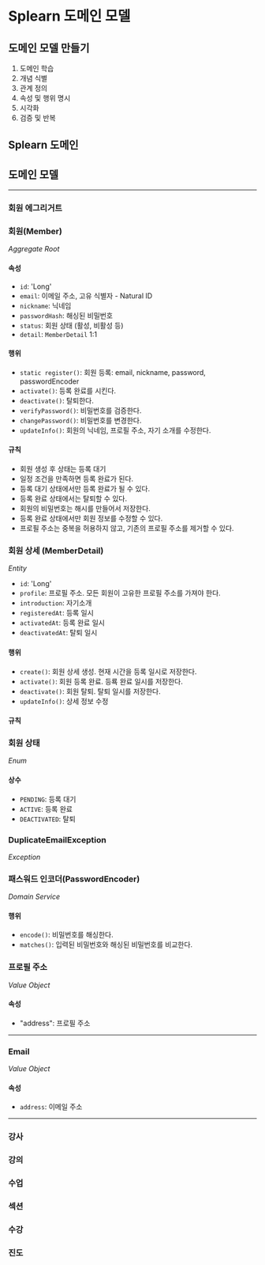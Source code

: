 # Splearn 도메인 모델

## 도메인 모델 만들기

1. 도메인 학습
2. 개념 식별
3. 관계 정의
4. 속성 및 행위 명시
5. 시각화
6. 검증 및 반복

## Splearn 도메인

[//]: # (도메인에 대한 설명)

## 도메인 모델

---

### **회원 에그리거트**

### 회원(Member)

_Aggregate Root_

#### 속성

- `id`: 'Long'
- `email`: 이메일 주소, 고유 식별자 - Natural ID
- `nickname`: 닉네임
- `passwordHash`: 해싱된 비밀번호
- `status`: 회원 상태 (활성, 비활성 등)
- `detail`: `MemberDetail` 1:1

#### 행위

- `static register()`: 회원 등록: email, nickname, password, passwordEncoder
- `activate()`: 등록 완료를 시킨다.
- `deactivate()`: 탈퇴한다.
- `verifyPassword()`: 비밀번호를 검증한다.
- `changePassword()`: 비밀번호를 변경한다.
- `updateInfo()`: 회원의 닉네임, 프로필 주소, 자기 소개를 수정한다.

#### 규칙

- 회원 생성 후 상태는 등록 대기
- 일정 조건을 만족하면 등록 완료가 된다.
- 등록 대기 상태에서만 등록 완료가 될 수 있다.
- 등록 완료 상태에서는 탈퇴할 수 있다.
- 회원의 비밀번호는 해시를 만들어서 저장한다.
- 등록 완료 상태에서만 회원 정보를 수정할 수 있다.
- 프로필 주소는 중복을 허용하지 않고, 기존의 프로필 주소를 제거할 수 있다.

### 회원 상세 (MemberDetail)

_Entity_

- `id`: 'Long'
- `profile`: 프로필 주소. 모든 회원이 고유한 프로필 주소를 가져야 한다.
- `introduction`: 자기소개
- `registeredAt`: 등록 일시
- `activatedAt`: 등록 완료 일시
- `deactivatedAt`: 탈퇴 일시

#### 행위

- `create()`: 회원 상세 생성. 현재 시간을 등록 일시로 저장한다.
- `activate()`: 회원 등록 완료. 등룍 완료 일시를 저장한다.
- `deactivate()`: 회원 탈퇴. 탈퇴 일시를 저장한다.
- `updateInfo()`: 상세 정보 수정

#### 규칙



### 회원 상태

_Enum_

#### 상수

- `PENDING`: 등록 대기
- `ACTIVE`: 등록 완료
- `DEACTIVATED`: 탈퇴

### DuplicateEmailException

_Exception_

### 패스워드 인코더(PasswordEncoder)

_Domain Service_

[//]: # (도메인에서 기술 의존적인 행위는 도메인 서비스로 분리한다.)

#### 행위

- `encode()`: 비밀번호를 해싱한다.
- `matches()`: 입력된 비밀번호와 해싱된 비밀번호를 비교한다.

### 프로필 주소

_Value Object_

#### 속성

- "address": 프로필 주소 

---

### Email

_Value Object_

#### 속성

- `address`: 이메일 주소

---

### 강사

### 강의

### 수업

### 섹션

### 수강

### 진도